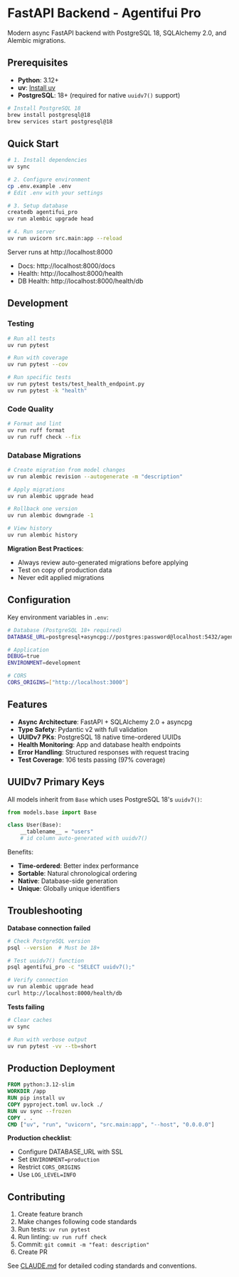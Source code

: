 # FastAPI Backend - Agentifui Pro

Modern async FastAPI backend with PostgreSQL 18, SQLAlchemy 2.0, and Alembic migrations.

## Prerequisites

- **Python**: 3.12+
- **uv**: [Install uv](https://docs.astral.sh/uv/)
- **PostgreSQL**: 18+ (required for native `uuidv7()` support)

```bash
# Install PostgreSQL 18
brew install postgresql@18
brew services start postgresql@18
```

## Quick Start

```bash
# 1. Install dependencies
uv sync

# 2. Configure environment
cp .env.example .env
# Edit .env with your settings

# 3. Setup database
createdb agentifui_pro
uv run alembic upgrade head

# 4. Run server
uv run uvicorn src.main:app --reload
```

Server runs at http://localhost:8000
- Docs: http://localhost:8000/docs
- Health: http://localhost:8000/health
- DB Health: http://localhost:8000/health/db

## Development

### Testing

```bash
# Run all tests
uv run pytest

# Run with coverage
uv run pytest --cov

# Run specific tests
uv run pytest tests/test_health_endpoint.py
uv run pytest -k "health"
```

### Code Quality

```bash
# Format and lint
uv run ruff format
uv run ruff check --fix
```

### Database Migrations

```bash
# Create migration from model changes
uv run alembic revision --autogenerate -m "description"

# Apply migrations
uv run alembic upgrade head

# Rollback one version
uv run alembic downgrade -1

# View history
uv run alembic history
```

**Migration Best Practices**:
- Always review auto-generated migrations before applying
- Test on copy of production data
- Never edit applied migrations

## Configuration

Key environment variables in `.env`:

```bash
# Database (PostgreSQL 18+ required)
DATABASE_URL=postgresql+asyncpg://postgres:password@localhost:5432/agentifui_pro

# Application
DEBUG=true
ENVIRONMENT=development

# CORS
CORS_ORIGINS=["http://localhost:3000"]
```

## Features

- **Async Architecture**: FastAPI + SQLAlchemy 2.0 + asyncpg
- **Type Safety**: Pydantic v2 with full validation
- **UUIDv7 PKs**: PostgreSQL 18 native time-ordered UUIDs
- **Health Monitoring**: App and database health endpoints
- **Error Handling**: Structured responses with request tracing
- **Test Coverage**: 106 tests passing (97% coverage)

## UUIDv7 Primary Keys

All models inherit from `Base` which uses PostgreSQL 18's `uuidv7()`:

```python
from models.base import Base

class User(Base):
    __tablename__ = "users"
    # id column auto-generated with uuidv7()
```

Benefits:
- **Time-ordered**: Better index performance
- **Sortable**: Natural chronological ordering
- **Native**: Database-side generation
- **Unique**: Globally unique identifiers

## Troubleshooting

**Database connection failed**
```bash
# Check PostgreSQL version
psql --version  # Must be 18+

# Test uuidv7() function
psql agentifui_pro -c "SELECT uuidv7();"

# Verify connection
uv run alembic upgrade head
curl http://localhost:8000/health/db
```

**Tests failing**
```bash
# Clear caches
uv sync

# Run with verbose output
uv run pytest -vv --tb=short
```

## Production Deployment

```dockerfile
FROM python:3.12-slim
WORKDIR /app
RUN pip install uv
COPY pyproject.toml uv.lock ./
RUN uv sync --frozen
COPY . .
CMD ["uv", "run", "uvicorn", "src.main:app", "--host", "0.0.0.0"]
```

**Production checklist**:
- Configure DATABASE_URL with SSL
- Set `ENVIRONMENT=production`
- Restrict `CORS_ORIGINS`
- Use `LOG_LEVEL=INFO`

## Contributing

1. Create feature branch
2. Make changes following code standards
3. Run tests: `uv run pytest`
4. Run linting: `uv run ruff check`
5. Commit: `git commit -m "feat: description"`
6. Create PR

See [CLAUDE.md](../CLAUDE.md) for detailed coding standards and conventions.


